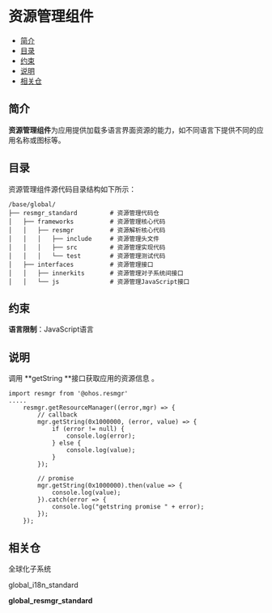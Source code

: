 # 资源管理组件<a name="ZH-CN_TOPIC_0000001162518223"></a>

-   [简介](#section11660541593)
-   [目录](#section1464106163817)
-   [约束](#section1718733212019)
-   [说明](#section894511013511)
-   [相关仓](#section15583142420413)

## 简介<a name="section11660541593"></a>

**资源管理组件**为应用提供加载多语言界面资源的能力，如不同语言下提供不同的应用名称或图标等。

## 目录<a name="section1464106163817"></a>

资源管理组件源代码目录结构如下所示：

```
/base/global/
├── resmgr_standard         # 资源管理代码仓
│   ├── frameworks          # 资源管理核心代码
│   │   ├── resmgr          # 资源解析核心代码
│   │   │   ├── include     # 资源管理头文件
│   │   │   ├── src         # 资源管理实现代码
│   │   │   └── test        # 资源管理测试代码
│   ├── interfaces          # 资源管理接口
│   │   ├── innerkits       # 资源管理对子系统间接口
│   │   └── js              # 资源管理JavaScript接口
```

## 约束<a name="section1718733212019"></a>

**语言限制**：JavaScript语言

## 说明<a name="section894511013511"></a>

调用  **getString **接口获取应用的资源信息 。

```
import resmgr from '@ohos.resmgr'
.....
    resmgr.getResourceManager((error,mgr) => {
        // callback
        mgr.getString(0x1000000, (error, value) => {
            if (error != null) {
                console.log(error);
            } else {
                console.log(value);
            }
        });

        // promise
        mgr.getString(0x1000000).then(value => {
            console.log(value);
        }).catch(error => {
            console.log("getstring promise " + error);
        });
    });
```

## 相关仓<a name="section15583142420413"></a>

全球化子系统

global\_i18n\_standard

**global\_resmgr\_standard**

